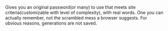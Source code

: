 Gives you an original password(or many) to use that meets site criteria(customizable with level of complexity), with real words. One you can actually remember, not the scrambled mess a browser suggests. For obvious reasons, generations are not saved.
